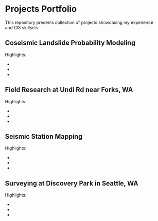 # Projects Portfolio
This repository presents collection of projects showcasing my experience and GIS skillsets
## Coseismic Landslide Probability Modeling
Highlights:

-
-
-

## Field Research at Undi Rd near Forks, WA
Highlights:

-
-
-


## Seismic Station Mapping
Highlights:

-
-
-

## Surveying at Discovery Park in Seattle, WA
Highlights:

-
-
-
